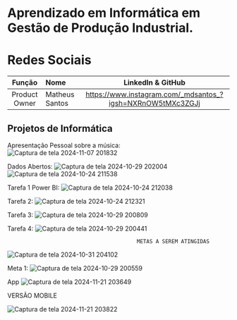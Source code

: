 # Aprendizado em Informática em Gestão de Produção Industrial.

# Redes Sociais 
|    Função     | Nome                                  |                                                                                                                                                      LinkedIn & GitHub                                                                                                                                                      |
| :-----------: | :------------------------------------ | :-------------------------------------------------------------------------------------------------------------------------------------------------------------------------------------------------------------------------------------------------------------------------------------------------------------------------: |
| Product Owner |   Matheus Santos        |https://www.instagram.com/_mdsantos_?igsh=NXRnOW5tMXc3ZGJj

    


## Projetos de Informática 
Apresentação Pessoal sobre a música: 
![Captura de tela 2024-11-07 201832](https://github.com/user-attachments/assets/d70e9320-f59b-46eb-b967-330d33b1b968)

Dados Abertos: 
![Captura de tela 2024-10-29 202004](https://github.com/user-attachments/assets/d9d7324b-79b5-4047-b5be-b4e811e5916a)
![Captura de tela 2024-10-24 211538](https://github.com/user-attachments/assets/13e6d5e5-1748-46f9-91c8-aac193c4e0b5)

Tarefa 1 Power BI:
![Captura de tela 2024-10-24 212038](https://github.com/user-attachments/assets/77dd5dac-9452-46ec-aed2-e02cdbdd9ff9)

Tarefa 2: 
![Captura de tela 2024-10-24 212321](https://github.com/user-attachments/assets/33e4be86-a55f-4674-a973-5a21ae4a70a1)

Tarefa 3:
![Captura de tela 2024-10-29 200809](https://github.com/user-attachments/assets/a8500592-c11c-452d-95b9-7b1d941015f0)

Tarefa 4: 
![Captura de tela 2024-10-29 200441](https://github.com/user-attachments/assets/52c796a1-997f-4dcf-b32e-160abd9014b7)

                                             METAS A SEREM ATINGIDAS 
![Captura de tela 2024-10-31 204102](https://github.com/user-attachments/assets/3aa6b427-8772-4f03-90d7-ae687b850b84)

Meta 1:
![Captura de tela 2024-10-29 200559](https://github.com/user-attachments/assets/df71a610-2913-469d-84d6-186a5d2ad6e8)

App
![Captura de tela 2024-11-21 203649](https://github.com/user-attachments/assets/9b87a41c-7e8b-4727-98a4-41da6d4785a1)

VERSÃO MOBILE

![Captura de tela 2024-11-21 203822](https://github.com/user-attachments/assets/42fd9eec-77c2-47b3-b0fc-6e5ffd5dd58c)










